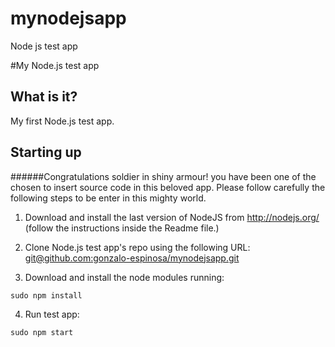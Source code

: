 mynodejsapp
===========

Node js test app

#My Node.js test app

## What is it?

My first Node.js test app.

##  Starting up

######Congratulations soldier in shiny armour! you have been one of the chosen to insert source code in this beloved app. Please follow carefully the following steps to be enter in this mighty world.

1. Download and install the last version of NodeJS from http://nodejs.org/ (follow the instructions inside the Readme file.)

2. Clone Node.js test app's repo using the following URL: [git@github.com:gonzalo-espinosa/mynodejsapp.git](git@github.com:gonzalo-espinosa/mynodejsapp.git)

3. Download and install the node modules running:

`sudo npm install`

4. Run test app:

`sudo npm start`


